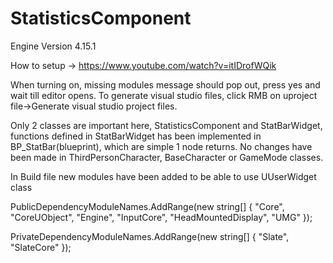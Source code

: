 # StatisticsComponent
Engine Version 4.15.1

How to setup -> https://www.youtube.com/watch?v=itIDrofWQik

When turning on, missing modules message should pop out, press yes and wait till editor opens.
To generate visual studio files, click RMB on uproject file->Generate visual studio project files.

Only 2 classes are important here, StatisticsComponent and StatBarWidget,
functions defined in StatBarWidget has been implemented in BP_StatBar(blueprint), which are simple 1 node returns.
No changes have been made in ThirdPersonCharacter, BaseCharacter or GameMode classes.

In Build file new modules have been added to be able to use UUserWidget class
 
PublicDependencyModuleNames.AddRange(new string[] { "Core", "CoreUObject", "Engine", "InputCore", "HeadMountedDisplay", "UMG" });

PrivateDependencyModuleNames.AddRange(new string[] { "Slate", "SlateCore" });
  
